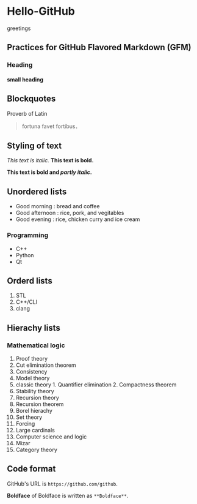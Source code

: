 # Hello-GitHub
greetings

## Practices for GitHub Flavored Markdown (GFM)
### Heading
#### small heading
## Blockquotes
Proverb of Latin
> fortuna favet fortibus．

## Styling of text
*This text is italic.*
**This text is bold.**

**This text is bold and _partly italic_.**

## Unordered lists
* Good morning : bread and coffee
* Good afternoon : rice, pork, and vegitables
* Good evening : rice, chicken curry and ice cream

### Programming
- C++
- Python
- Qt

## Orderd lists
1. STL
2. C++/CLI
3. clang

## Hierachy lists
### Mathematical logic
1. Proof theory
  1. Cut elimination theorem
  2. Consistency
2. Model theory
  1. classic theory
    1. Quantifier elimination
    2. Compactness theorem
  2. Stability theory
3. Recursion theory
  1. Recursion theorem
  2. Borel hierachy
4. Set theory
  1. Forcing
  2. Large cardinals
5. Computer science and logic
  1. Mizar
  2. Category theory
  
## Code format

GitHub's URL is `https://github.com/github`.

**Boldface** of Boldface is written as `**Boldface**`.


  







